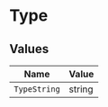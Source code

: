 # Type


## Values

| Name         | Value        |
| ------------ | ------------ |
| `TypeString` | string       |